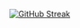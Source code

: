 [![GitHub Streak](https://github-readme-streak-stats.herokuapp.com?user=ccairns33&theme=github-light&date_format=M%20j%5B%2C%20Y%5D)](https://git.io/streak-stats)
